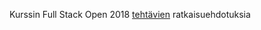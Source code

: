 Kurssin Full Stack Open 2018 [tehtävien](https://fullstackopen.github.io/tehtävät) ratkaisuehdotuksia
